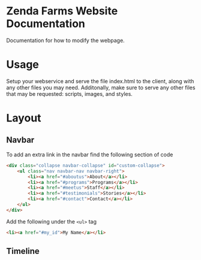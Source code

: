 Zenda Farms Website Documentation
=================================

Documentation for how to modify the webpage.

Usage
=====

Setup your webservice and serve the file index.html to the client, along with
any other files you may need. Additonally, make sure to serve any other files that may be requested: scripts, images, and styles.

Layout
======

Navbar
------

To add an extra link in the navbar find the following section of code
```html
<div class="collapse navbar-collapse" id="custom-collapse">
	<ul class="nav navbar-nav navbar-right">
		<li><a href="#aboutus">About</a></li>
		<li><a href="#programs">Programs</a></li>
		<li><a href="#meetus">Staff</a></li>
		<li><a href="#testimonials">Stories</a></li>
		<li><a href="#contact">Contact</a></li>
	</ul>
</div>
```
Add the following under the ```<ul>``` tag
```html
<li><a href="#my_id">My Name</a></li>
```

Timeline
--------




